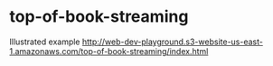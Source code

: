 # top-of-book-streaming

Illustrated example
http://web-dev-playground.s3-website-us-east-1.amazonaws.com/top-of-book-streaming/index.html
